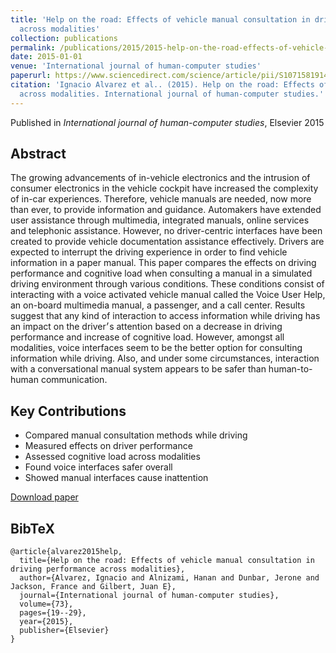 ```yaml
---
title: 'Help on the road: Effects of vehicle manual consultation in driving performance
  across modalities'
collection: publications
permalink: /publications/2015/2015-help-on-the-road-effects-of-vehicle-manual-consult
date: 2015-01-01
venue: 'International journal of human-computer studies'
paperurl: https://www.sciencedirect.com/science/article/pii/S1071581914000974
citation: 'Ignacio Alvarez et al.. (2015). Help on the road: Effects of vehicle manual consultation in driving performance
  across modalities. International journal of human-computer studies.'
---
```


Published in *International journal of human-computer studies*, Elsevier 2015

## Abstract

The growing advancements of in-vehicle electronics and the intrusion of consumer electronics in the vehicle cockpit have increased the complexity of in-car experiences. Therefore, vehicle manuals are needed, now more than ever, to provide information and guidance. Automakers have extended user assistance through multimedia, integrated manuals, online services and telephonic assistance. However, no driver-centric interfaces have been created to provide vehicle documentation assistance effectively. Drivers are expected to interrupt the driving experience in order to find vehicle information in a paper manual. This paper compares the effects on driving performance and cognitive load when consulting a manual in a simulated driving environment through various conditions. These conditions consist of interacting with a voice activated vehicle manual called the Voice User Help, an on-board multimedia manual, a passenger, and a call center. Results suggest that any kind of interaction to access information while driving has an impact on the driver׳s attention based on a decrease in driving performance and increase of cognitive load. However, amongst all modalities, voice interfaces seem to be the better option for consulting information while driving. Also, and under some circumstances, interaction with a conversational manual system appears to be safer than human-to-human communication.

## Key Contributions

* Compared manual consultation methods while driving
* Measured effects on driver performance
* Assessed cognitive load across modalities
* Found voice interfaces safer overall
* Showed manual interfaces cause inattention

[Download paper](https://www.sciencedirect.com/science/article/pii/S1071581914000974)

## BibTeX

```
@article{alvarez2015help,
  title={Help on the road: Effects of vehicle manual consultation in driving performance across modalities},
  author={Alvarez, Ignacio and Alnizami, Hanan and Dunbar, Jerone and Jackson, France and Gilbert, Juan E},
  journal={International journal of human-computer studies},
  volume={73},
  pages={19--29},
  year={2015},
  publisher={Elsevier}
}
```